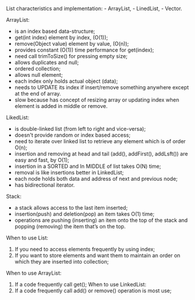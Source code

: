 List characteristics and implementation:
	- ArrayList, 
	- LinedList,
	- Vector.

ArrayList:
 - is an index based data-structure;
 - get(int index) element by index, (O(1));
 - remove(Object value) element by value, (O(n));
 - provides constant (O(1)) time performance for get(index);
 - need call trimToSize() for pressing empty size;
 - allows duplicates and null;
 - ordered collection;
 - allows null element;
 - each index only holds actual object (data);
 - needs to UPDATE its index if insert/remove something anywhere except at the end of array.
 - slow because has concept of resizing array or updating index when element is added in middle or remove.

LikedList:
 - is double-linked list (from left to right and vice-versa);
 - doesn't provide random or index based access;
 - need to iterate over linked list to retrieve any element which is of order O(n);
 - insertion and removing at head and tail (add(), addFirst(), addLsft()) are easy and fast, by O(1);
 - insertion in a SORTED and In MIDDLE of list takes O(N) time;
 - removal is like insertions better in LinkedList;
 - each node holds both data and address of next and previous node;
 - has bidirectional iterator.
 
Stack:
 - a stack allows access to the last item inserted;
 - insertion(push) and deletion(pop) an item takes O(1) time; 
 - operations are pushing (inserting) an item onto the top of the stack and popping (removing) the item that’s on the top.
 
 When to use List:
 1. If you need to access elements frequently by using index;
 2. If you want to store elements and want them to maintain an order on which they are inserted into collection;
 
 When to use ArrayList:
 1. If a code frequently call get();
 When to use LinkedList:
 1. If a code frequently call add() or remove() operation is most use;
 
